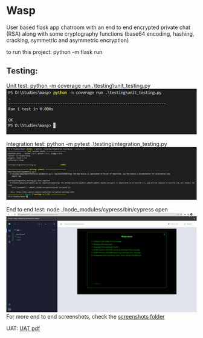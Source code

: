 # Wasp
User based flask app chatroom with an end to end encrypted private chat (RSA) along with some cryptography functions (base64 encoding, hashing, cracking, symmetric and asymmetric encryption)

to run this project:
python -m flask run

## Testing:
Unit test:
python -m coverage run .\testing\unit_testing.py
<img src="/testing/unit_testing_result.PNG" alt="unit_test"/>

Integration test:
python -m pytest .\testing\integration_testing.py
<img src="/testing/integration_testing_result.PNG" alt="integration_test"/>

End to end test:
node ./node_modules/cypress/bin/cypress open
<img src="/testing/end2end/cypress/screenshots/browser.PNG" alt="e2e_test"/>
For more end to end screenshots, check the <a href="https://github.com/DorraGara/Wasp/tree/main/testing/end2end/cypress/screenshots">screenshots folder</a>


UAT:
<a href="https://github.com/DorraGara/Wasp/blob/main/testing/UAT.pdf">UAT pdf</a>

